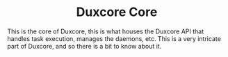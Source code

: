 <h1 align=center>Duxcore Core</h1>

This is the core of Duxcore, this is what houses the Duxcore API that handles task execution, manages the daemons, etc. This is a very intricate part of Duxcore, and so there is a bit to know about it.